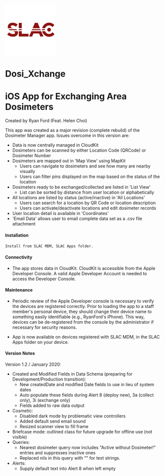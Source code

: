 

![Logo](/Images/WhiteLogo.png)




# Dosi_Xchange


# iOS App for Exchanging Area Dosimeters

Created by Ryan Ford (Feat. Helen Choi)

This app was created as a major revision (complete rebuild) of the Dosimeter Manager app.  Issues overcome in this version are:
* Data is now centrally managed in CloudKit
* Dosimeters can be scanned by either Location Code (QRCode) or Dosimeter Number
* Dosimeters are mapped out in 'Map View' using MapKit
  - Users can navigate to dosimeters and see how many are nearby visually
  - Users can filter pins displayed on the map based on the status of the location
* Dosimeters ready to be exchanged/collected are listed in 'List View'
  - List can be sorted by distance from user location or alphabetically
* All locations are listed by status (active/inactive) in 'All Locations'
  - Users can search for a location by QR Code or location description
  - Users can activate/deactivate locations and edit dosimeter records
* User location detail is available in 'Coordinates'
* 'Email Data' allows user to email complete data set as a .csv file attachment


#### Installation

```
Install from SLAC MDM, SLAC Apps folder.
```
#### Connectivity

* The app stores data in CloudKit.  CloudKit is accessible from the Apple Developer Console.  A valid Apple Developer Account is needed to access the Developer Console.

#### Maintenance

* Periodic review of the Apple Developer console is necessary to verify the devices are registered correctly.  Prior to loading the app to a staff member's personal device, they should change their device name to something easily identifiable (e.g., RyanFord's iPhone).  This way, devices can be de-registered from the console by the administrator if necessary for security reasons.

* App is now available on devices registered with SLAC MDM, in the SLAC Apps folder on your device.

#### Version Notes

Version 1.2 / January 2020:
* Created and Modified Fields in Data Schema (preparing for Development/Production transition):
  - New createdDate and modified Date fields to use in lieu of system dates
  - Auto populate these fields during Alert 8 (deploy new), 3a (collect only), 3i (exchange only)
  - Fields added to raw data output
* Cosmetic:
  - Disabled dark mode by problematic view controllers
  - Added default send email sound
  - Resized scanner view to fill frame
* Briefcase mode:  outlined class for future upgrade for offline use (not visible)
* Queries:
  - Nearest dosimeter query now includes "Active without Dosimeter!" entries and suppresses inactive ones
  - Replaced nils in this query with "" for text strings.
* Alerts:
  - Supply default text into Alert 8 when left empty


